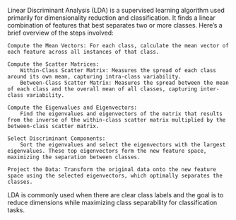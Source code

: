Linear Discriminant Analysis (LDA) is a supervised learning algorithm used primarily for dimensionality reduction and classification. It finds a linear combination of features that best separates two or more classes. Here’s a brief overview of the steps involved:

    Compute the Mean Vectors: For each class, calculate the mean vector of each feature across all instances of that class.

    Compute the Scatter Matrices:
        Within-Class Scatter Matrix: Measures the spread of each class around its own mean, capturing intra-class variability.
        Between-Class Scatter Matrix: Measures the spread between the mean of each class and the overall mean of all classes, capturing inter-class variability.

    Compute the Eigenvalues and Eigenvectors:
        Find the eigenvalues and eigenvectors of the matrix that results from the inverse of the within-class scatter matrix multiplied by the between-class scatter matrix.

    Select Discriminant Components:
        Sort the eigenvalues and select the eigenvectors with the largest eigenvalues. These top eigenvectors form the new feature space, maximizing the separation between classes.

    Project the Data: Transform the original data onto the new feature space using the selected eigenvectors, which optimally separates the classes.

LDA is commonly used when there are clear class labels and the goal is to reduce dimensions while maximizing class separability for classification tasks.
